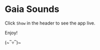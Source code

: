 Gaia Sounds
=========================

Click `Show` in the header to see the app live.

Enjoy!

(~‾▿‾)~
